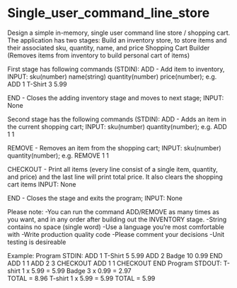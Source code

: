 # Single_user_command_line_store


Design a simple in-memory, single user command line store / shopping cart. The application has two stages:
Build an inventory store, to store items and their associated sku, quantity, name, and price
Shopping Cart Builder (Removes items from inventory to build personal cart of items)

First stage has following commands (STDIN):
ADD - Add item to inventory, INPUT: sku(number) name(string) quantity(number) price(number); e.g. ADD 1 T-Shirt 3 5.99

END - Closes the adding inventory stage and moves to next stage; INPUT: None


Second stage has the following commands (STDIN):
ADD - Adds an item in the current shopping cart;  INPUT: sku(number) quantity(number); e.g. ADD 1 1

REMOVE - Removes an item from the shopping cart; INPUT: sku(number) quantity(number); e.g. REMOVE 1 1

CHECKOUT - Print all items (every line consist of a single item, quantity, and price) and the last line will print total price. It also clears the shopping cart items INPUT: None

END - Closes the stage and exits the program; INPUT: None

Please note:
-You can run the command ADD/REMOVE as many times as you want, and in any order after building out the INVENTORY stage.
-String contains no space (single word)
-Use a language you’re most comfortable with
-Write production quality code
-Please comment your decisions
-Unit testing is desireable

Example:
Program STDIN:
ADD 1 T-Shirt 5 5.99
ADD 2 Badge 10 0.99
END
ADD 1 1
ADD 2 3
CHECKOUT
ADD 1 1
CHECKOUT
END
Program STDOUT:
T-shirt 1 x 5.99 = 5.99
Badge 3 x 0.99 = 2.97        
TOTAL = 8.96
T-shirt 1 x 5.99 = 5.99
TOTAL = 5.99
